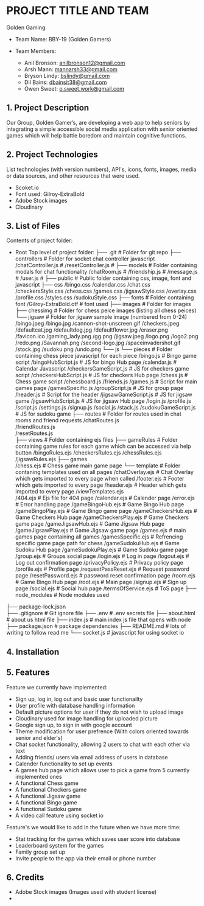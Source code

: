 # PROJECT TITLE AND TEAM
Golden Gaming

* Team Name: BBY-19 (Golden Gamers)

* Team Members: 
  - Anil Bronson: anilbronson12@gmail.com
  - Arsh Mann:    mannarsh33@gmail.com
  - Bryson Lindy: bslindy@gmail.com
  - Dil Bains:    dbainsit38@gmail.com
  - Owen Sweet:   o.sweet.work@gmail.com

## 1. Project Description
Our Group, Golden Gamer’s, are developing a web app to help seniors by integrating a simple accessible social media application with senior oriented games which will help battle boredom and maintain cognitive functions.

## 2. Project Technologies
List technologies (with version numbers), API's, icons, fonts, images, media or data sources, and other resources that were used.
* Scoket.io
* Font used:  Gilroy-ExtraBold
* Adobe Stock images
* Cloudinary

## 3. List of Files
Contents of project folder:
* Root
Top level of project folder: 
├── .git                      # Folder for git repo
├── controllers               # Folder for socket chat controller javascript
  /chatController.js          #
  /resetController.js         #
├── models                    # Folder containing modals for chat functionality
  /chatRoom.js                #
  /friendship.js              #
  /message.js                 #
  /user.js                    #
├── public                    # Public folder containing css, image, font and javascript
  ├── css
    /bingo.css
    /calendar.css
    /chat.css
    /checkersStyle.css
    /chess.css
    /games.css
    /jigsawStyle.css
    /overlay.css
    /profile.css
    /styles.css
    /sudokuStyle.css
  ├── fonts                   # Folder containing font
    /Gilroy-ExtraBold.otf     # font used
  ├── images                  # Folder for images
    ├── chessimg              # Folder for chess peice images (listing all chess peices)
    └── jigsaw                # Folder for jigsaw sample image (numbered from 0-24)
    /bingo.jpeg
    /bingo.jpg
    /cannon-shot-unscreen.gif
    /checkers.jpeg
    /defaultcat.jpg
    /defaultdog.jpg
    /defaultflower.jpg
    /eraser.png
    /favicon.ico
    /gaming_lady.png
    /gg.png
    /jigsaw.jpeg
    /logo.png
    /logo2.png
    /redo.png
    /Savannah.png
    /second-logo.jpg
    /spaceinvadershot.gif
    /stock.jpg
    /sudoku.png
    /undo.png
  └── js
    └── pieces                # Folder containing chess piece javascript for each piece
    /bingo.js                 # Bingo game script
    /bingoHubScript.js        # JS for bingo Hub page
    /calendar.js              # Calendar Javascript
    /checkersGameScript.js    # JS for checkers game script
    /checkersHubScript.js     # JS for checkers Hub page
    /chess.js                 # Chess game script
    /chessboard.js
    /friends.js
    /games.js                 # Script for main games page
    /gamesSpecific.js
    /groupScript.js           # JS for group page
    /header.js                # Script for the header
    /jigsawGameScript.js      # JS for jigsaw game
    /jigsawHubScript.js       # JS for jigsaw Hub page
    /login.js
    /profile.js
    /script.js
    /settings.js
    /signup.js
    /social.js
    /stack.js
    /sudokuGameScript.js      # JS for sudoku game
├── routes                    # Folder for routes used in chat rooms and friend requests
  /chatRoutes.js              
  /friendRoutes.js            
  /resetRoutes.js             
├── views                     # Folder containing ejs files
  ├── gameRules               # Folder containing game rules for each game which can be accessed via help button
    /bingoRules.ejs
    /checkersRules.ejs
    /chessRules.ejs
    /jigsawRules.ejs
  ├── games                   
    /chess.ejs                # Chess game main game page
  └── template                # Folder contaning templates used on all pages
    /chatOverlay.ejs          # Chat Overlay which gets imported to every page when called
    /footer.ejs               # Footer which gets imported to every page
    /header.ejs               # Header which gets imported to every page
    /viewTemplates.ejs        
  /404.ejs                    # Ejs file for 404 page
  /calendar.ejs               # Calender page
  /error.ejs                  # Error handling page
  /gameBingoHub.ejs           # Game Bingo Hub page
  /gameBingoPlay.ejs          # Game Bingo game page
  /gameCheckersHub.ejs        # Game Checkers Hub page
  /gameCheckersPlay.ejs       # Game Checkers game page
  /gameJigsawHub.ejs          # Game Jigsaw Hub page
  /gameJigsawPlay.ejs         # Game Jigsaw game page
  /games.ejs                  # main games page containing all games
  /gamesSpecific.ejs          # Refrencing specific game page path for chess
  /gameSudokuHub.ejs          # Game Sudoku Hub page
  /gameSudokuPlay.ejs         # Game Sudoku game page
  /group.ejs                  # Groups social page
  /login.ejs                  # Log in page
  /logout.ejs                 # Log out confirmation page
  /privacyPolicy.ejs          # Privacy policy page
  /profile.ejs                # Profile page
  /requestPassReset.ejs       # Request password page
  /resetPassword.ejs          # password reset confirmation page
  /room.ejs                   # Game Bingo Hub page
  /root.ejs                   # Main page
  /signup.ejs                 # Sign up page
  /social.ejs                 # Social hub page
  /termsOfService.ejs         # ToS page
├── node_modules              # Node modules used

├── package-lock.json         
├── .gitignore                # Git ignore file
├── .env                      # .env secrets file
├── about.html                # about us html file 
├── index.js                  # main index js file that opens with node
├── package.json              # package dependencies
├── README.md                 # lots of writing to follow read me
└── socket.js                 # javascript for using socket io


## 4. Installation


## 5. Features
Feature we currently have implemented:
* Sign up, log in, log out and basic user functionailty
* User profile with database handling information
* Default picture options for user if they do not wish to upload image
* Cloudinary used for image handling for uploaded picture
* Google sign up, to sign in with google account
* Theme modification for user prefrence (With colors oriented towards senior and elder's)
* Chat socket functionality, allowing 2 users to chat with each other via text
* Adding friends/ users via email address of users in database
* Calender functionality to set up events
* A games hub page which allows user to pick a game from 5 currently implemented ones
* A functional Chess game
* A functional Checkers game
* A functional Jigsaw game
* A functional Bingo game
* A functional Sudoku game
* A video call feature using socket io

Feature's we would like to add in the future when we have more time:
* Stat tracking for the games which saves user score into database
* Leaderboard system for the games
* Family group set up
* Invite people to the app via their email or phone number

## 6. Credits
* Adobe Stock images (Images used with student license)
* 
